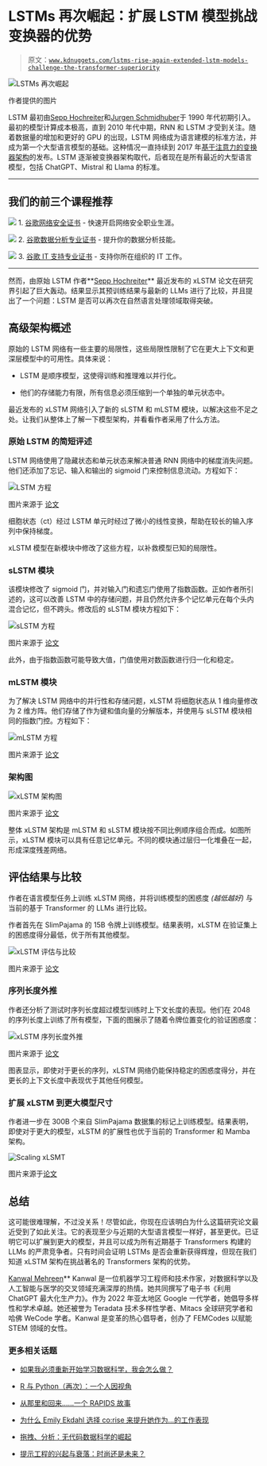 # LSTMs 再次崛起：扩展 LSTM 模型挑战变换器的优势

> 原文：[`www.kdnuggets.com/lstms-rise-again-extended-lstm-models-challenge-the-transformer-superiority`](https://www.kdnuggets.com/lstms-rise-again-extended-lstm-models-challenge-the-transformer-superiority)

![LSTMs 再次崛起](img/159eea8cbfb38f1606c4fa351a3de0ad.png)

作者提供的图片

LSTM 最初由[Sepp Hochreiter](https://scholar.google.at/citations?user=tvUH3WMAAAAJ&hl=en)和[Jurgen Schmidhuber](https://scholar.google.com/citations?user=gLnCTgIAAAAJ&hl=en)于 1990 年代初期引入。最初的模型计算成本极高，直到 2010 年代中期，RNN 和 LSTM 才受到关注。随着数据量的增加和更好的 GPU 的出现，LSTM 网络成为语言建模的标准方法，并成为第一个大型语言模型的基础。这种情况一直持续到 2017 年[基于注意力的变换器架构](https://arxiv.org/abs/1706.03762)的发布。LSTM 逐渐被变换器架构取代，后者现在是所有最近的大型语言模型，包括 ChatGPT、Mistral 和 Llama 的标准。

* * *

## 我们的前三个课程推荐

![](img/0244c01ba9267c002ef39d4907e0b8fb.png) 1\. [谷歌网络安全证书](https://www.kdnuggets.com/google-cybersecurity) - 快速开启网络安全职业生涯。

![](img/e225c49c3c91745821c8c0368bf04711.png) 2\. [谷歌数据分析专业证书](https://www.kdnuggets.com/google-data-analytics) - 提升你的数据分析技能。

![](img/0244c01ba9267c002ef39d4907e0b8fb.png) 3\. [谷歌 IT 支持专业证书](https://www.kdnuggets.com/google-itsupport) - 支持你所在组织的 IT 工作。

* * *

然而，由原始 LSTM 作者**[Sepp Hochreiter](https://arxiv.org/abs/2405.04517)** 最近发布的 xLSTM 论文在研究界引起了巨大轰动。结果显示其预训练结果与最新的 LLMs 进行了比较，并且提出了一个问题：LSTM 是否可以再次在自然语言处理领域取得突破。

## 高级架构概述

原始的 LSTM 网络有一些主要的局限性，这些局限性限制了它在更大上下文和更深层模型中的可用性。具体来说：

+   LSTM 是顺序模型，这使得训练和推理难以并行化。

+   他们的存储能力有限，所有信息必须压缩到一个单独的单元状态中。

最近发布的 xLSTM 网络引入了新的 sLSTM 和 mLSTM 模块，以解决这些不足之处。让我们从整体上了解一下模型架构，并看看作者采用了什么方法。

### 原始 LSTM 的简短评述

LSTM 网络使用了隐藏状态和单元状态来解决普通 RNN 网络中的梯度消失问题。他们还添加了忘记、输入和输出的 sigmoid 门来控制信息流动。方程如下：

![LSTM 方程](img/9401b41e35bec3728ce22f18db903377.png)

图片来源于 [论文](https://arxiv.org/abs/2405.04517)

细胞状态（ct）经过 LSTM 单元时经过了微小的线性变换，帮助在较长的输入序列中保持梯度。

xLSTM 模型在新模块中修改了这些方程，以补救模型已知的局限性。

### sLSTM 模块

该模块修改了 sigmoid 门，并对输入门和遗忘门使用了指数函数。正如作者所引述的，这可以改善 LSTM 中的存储问题，并且仍然允许多个记忆单元在每个头内混合记忆，但不跨头。修改后的 sLSTM 模块方程如下：

![sLSTM 方程](img/d2abcf38ff255621e3659e5d35a26b36.png)

图片来源于 [论文](https://arxiv.org/abs/2405.04517)

此外，由于指数函数可能导致大值，门值使用对数函数进行归一化和稳定。

### mLSTM 模块

为了解决 LSTM 网络中的并行性和存储问题，xLSTM 将细胞状态从 1 维向量修改为 2 维方阵。他们存储了作为键和值向量的分解版本，并使用与 sLSTM 模块相同的指数门控。方程如下：

![mLSTM 方程](img/8fff002f2873a8f54c668208a7d318fa.png)

图片来源于 [论文](https://arxiv.org/abs/2405.04517)

### 架构图

![xLSTM 架构图](img/eb03b32b1d213056a0f3ece07c260e13.png)

图片来源于 [论文](https://arxiv.org/abs/2405.04517)

整体 xLSTM 架构是 mLSTM 和 sLSTM 模块按不同比例顺序组合而成。如图所示，xLSTM 模块可以具有任意记忆单元。不同的模块通过层归一化堆叠在一起，形成深度残差网络。

## 评估结果与比较

作者在语言模型任务上训练 xLSTM 网络，并将训练模型的困惑度 *(越低越好)* 与当前的基于 Transformer 的 LLMs 进行比较。

作者首先在 SlimPajama 的 15B 令牌上训练模型。结果表明，xLSTM 在验证集上的困惑度得分最低，优于所有其他模型。

![xLSTM 评估与比较](img/601c3fa61e44dba4d5701227f48d4eb5.png)

图片来源于 [论文](https://arxiv.org/abs/2405.04517)

### 序列长度外推

作者还分析了测试时序列长度超过模型训练时上下文长度的表现。他们在 2048 的序列长度上训练了所有模型，下面的图展示了随着令牌位置变化的验证困惑度：

![xLSTM 序列长度外推](img/19523ecbdaaaac64f805fbf8f96065ac.png)

图片来源于 [论文](https://arxiv.org/abs/2405.04517)

图表显示，即使对于更长的序列，xLSTM 网络仍能保持稳定的困惑度得分，并在更长的上下文长度中表现优于其他任何模型。

### 扩展 xLSTM 到更大模型尺寸

作者进一步在 300B 个来自 SlimPajama 数据集的标记上训练模型。结果表明，即使对于更大的模型，xLSTM 的扩展性也优于当前的 Transformer 和 Mamba 架构。

![Scaling xLSMT](img/48ffcf08af07141efd683e72144e3295.png)

图片来源于[论文](https://arxiv.org/abs/2405.04517)

## 总结

这可能很难理解，不过没关系！尽管如此，你现在应该明白为什么这篇研究论文最近受到了如此关注。它的表现至少与近期的大型语言模型一样好，甚至更优。已证明它可以扩展到更大的模型，并且可以成为所有近期基于 Transformers 构建的 LLMs 的严肃竞争者。只有时间会证明 LSTMs 是否会重新获得辉煌，但现在我们知道 xLSTM 架构在挑战著名的 Transformers 架构的优势。

**[](https://www.linkedin.com/in/kanwal-mehreen1/)**[Kanwal Mehreen](https://www.linkedin.com/in/kanwal-mehreen1/)** Kanwal 是一位机器学习工程师和技术作家，对数据科学以及人工智能与医学的交叉领域充满深厚的热情。她共同撰写了电子书《利用 ChatGPT 最大化生产力》。作为 2022 年亚太地区 Google 一代学者，她倡导多样性和学术卓越。她还被誉为 Teradata 技术多样性学者、Mitacs 全球研究学者和哈佛 WeCode 学者。Kanwal 是变革的热心倡导者，创办了 FEMCodes 以赋能 STEM 领域的女性。

### 更多相关话题

+   [如果我必须重新开始学习数据科学，我会怎么做？](https://www.kdnuggets.com/2020/08/start-learning-data-science-again.html)

+   [R 与 Python（再次）：一个人因视角](https://www.kdnuggets.com/2022/01/r-python-human-factor-perspective.html)

+   [从那里和回来……一个 RAPIDS 故事](https://www.kdnuggets.com/2023/06/back-again-rapids-tale.html)

+   [为什么 Emily Ekdahl 选择 co:rise 来提升她作为…的工作表现](https://www.kdnuggets.com/2022/08/corise-emily-ekdahl-chose-corise-level-job-performance-machine-learning-engineer.html)

+   [拖拽、分析：无代码数据科学的崛起](https://www.kdnuggets.com/drag-drop-analyze-the-rise-of-nocode-data-science)

+   [提示工程的兴起与衰落：时尚还是未来？](https://www.kdnuggets.com/the-rise-and-fall-of-prompt-engineering-fad-or-future)
